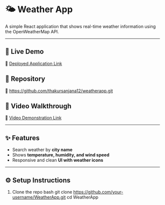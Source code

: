 # 🌤 Weather App  

A simple React application that shows real-time weather information using the OpenWeatherMap API.  

---

## 🚀 Live Demo
🔗 [Deployed Application Link](https://your-codesandbox-link-here)

## 📂 Repository
🔗 https://github.com/thakursanjana12/weatherapp.git

## 🎥 Video Walkthrough
🔗 [Video Demonstration Link](https://your-video-link-here)

---

## ✨ Features
- Search weather by **city name**
- Shows **temperature, humidity, and wind speed**
- Responsive and clean **UI with weather icons**

---

## ⚙️ Setup Instructions 
1. Clone the repo 
   bash
   git clone https://github.com/your-username/WeatherApp.git
   cd WeatherApp
 